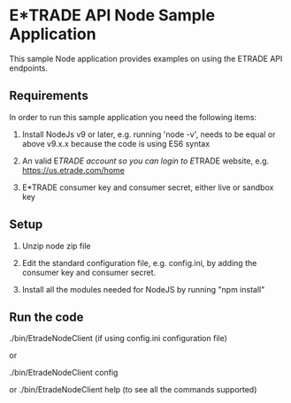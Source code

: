 # E*TRADE API Node Sample Application

This sample Node application provides examples on using the ETRADE API endpoints.

## Requirements

In order to run this sample application you need the following items:

1. Install NodeJs v9 or later, e.g. running 'node -v', needs to be equal or above v9.x.x because the code is using ES6 syntax
 
2. An valid E*TRADE account so you can login to E*TRADE website, e.g. https://us.etrade.com/home

3. E*TRADE consumer key and consumer secret, either live or sandbox key

## Setup

1. Unzip node zip file

2. Edit the standard configuration file, e.g. config.ini, by adding the consumer key and consumer secret.

3. Install all the modules needed for NodeJS by running "npm install"  


## Run the code
./bin/EtradeNodeClient 
 (if using config.ini configuration file) 

or 

./bin/EtradeNodeClient config <your configuration file name>

or
./bin/EtradeNodeClient help
 (to see all the commands supported)

